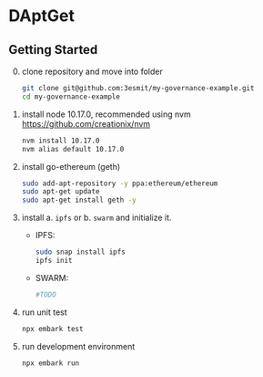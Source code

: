 # DAptGet

## Getting Started

0. clone repository and move into folder
    ```bash
    git clone git@github.com:3esmit/my-governance-example.git
    cd my-governance-example
    ```

1. install node 10.17.0, recommended using nvm https://github.com/creationix/nvm
    ```bash
    nvm install 10.17.0
    nvm alias default 10.17.0
    ```
2. install go-ethereum (geth)
    ```bash
    sudo add-apt-repository -y ppa:ethereum/ethereum
    sudo apt-get update
    sudo apt-get install geth -y
    ```
3. install a. `ipfs` or b. `swarm` and initialize it.  
    - IPFS:
        ```bash 
        sudo snap install ipfs
        ipfs init
        ```
    - SWARM:
        ```bash 
        #TODO
        ```
4. run unit test
    ```bash 
    npx embark test
    ```
5. run development environment
    ```bash 
    npx embark run
    ```

